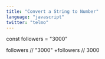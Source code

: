 ```yaml
---
title: "Convert a String to Number"
language: "javascript"
twitter: "telmo"
---
```


const followers = "3000"

followers // "3000"
+followers // 3000
